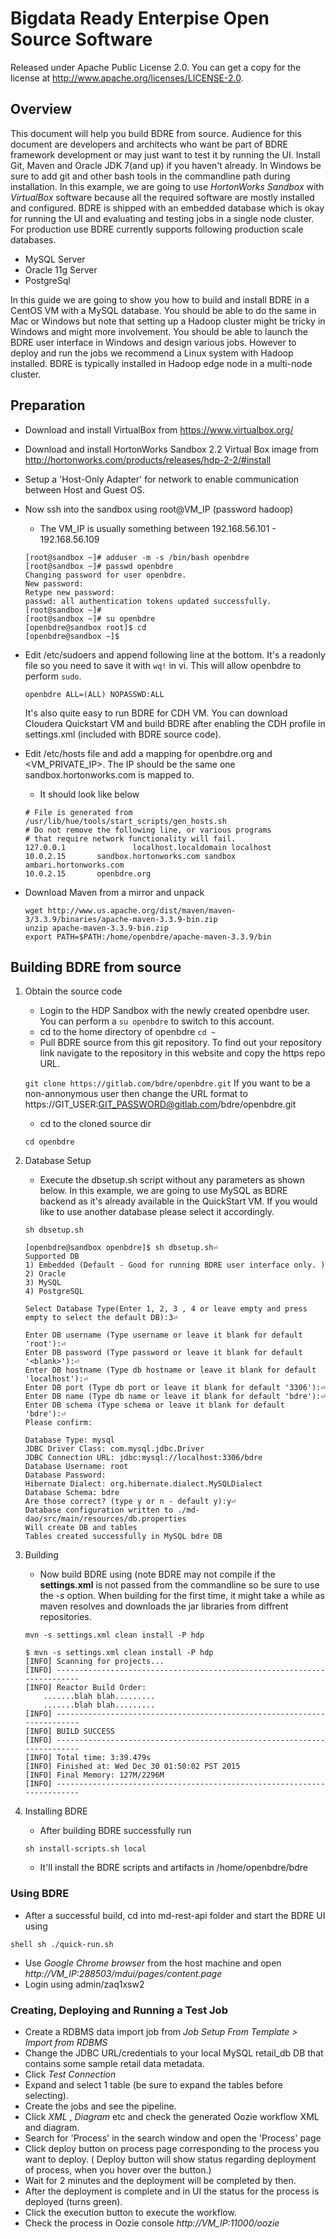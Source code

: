 # Bigdata Ready Enterpise Open Source Software 

Released under Apache Public License 2.0. You can get a copy for the license at http://www.apache.org/licenses/LICENSE-2.0.

## Overview

This document will help you build BDRE from source. Audience for this document are developers and architects who want be part of BDRE framework development or may just want to test it by running the UI. Install Git, Maven and Oracle JDK 7(and up) if you haven't already. In Windows be sure to add git and other bash tools in the commandline path during installation. In this example, we are going to use *HortonWorks Sandbox* with *VirtualBox* software because all the required software are mostly installed and configured. BDRE is shipped with an embedded database which is okay for running the UI and evaluating and testing jobs in a single node cluster. For production use BDRE currently supports following production scale databases.

  - MySQL Server
  - Oracle 11g Server
  - PostgreSql

 In this guide we are going to show you how to build and install BDRE in a CentOS VM with a MySQL database. You should be able to do the same in Mac or Windows but note that setting up a Hadoop cluster might be tricky in Windows and might more involvement. You should be able to launch the BDRE user interface in Windows and design various jobs. However to deploy and run the jobs we recommend a Linux system with Hadoop installed. BDRE is typically installed in Hadoop edge node in a multi-node cluster.


## Preparation

* Download and install VirtualBox from https://www.virtualbox.org/
* Download and install HortonWorks Sandbox 2.2 Virtual Box image from http://hortonworks.com/products/releases/hdp-2-2/#install 
* Setup a 'Host-Only Adapter' for network to enable communication between Host and Guest OS.
* Now ssh into the sandbox using root@VM_IP (password hadoop)
    - The VM_IP is usually something between 192.168.56.101 - 192.168.56.109 
    
    ```shell
    [root@sandbox ~]# adduser -m -s /bin/bash openbdre
    [root@sandbox ~]# passwd openbdre
    Changing password for user openbdre.
    New password:
    Retype new password:
    passwd: all authentication tokens updated successfully.
    [root@sandbox ~]#
    [root@sandbox ~]# su openbdre
    [openbdre@sandbox root]$ cd
    [openbdre@sandbox ~]$
    ```
* Edit /etc/sudoers and append following line at the bottom. It's a readonly file so you need to save it with `wq!` in vi. This will allow openbdre to perform `sudo`.

    ```openbdre ALL=(ALL) NOPASSWD:ALL```

    It's also quite easy to run BDRE for CDH VM. You can download Cloudera Quickstart VM and build BDRE after enabling the CDH profile in settings.xml (included with BDRE source code). 
* Edit /etc/hosts file and add a mapping for openbdre.org and <VM_PRIVATE_IP>. The IP should be the same one sandbox.hortonworks.com is mapped to.
    - It should look like below
    
    ```shell
    # File is generated from /usr/lib/hue/tools/start_scripts/gen_hosts.sh
    # Do not remove the following line, or various programs
    # that require network functionality will fail.
    127.0.0.1               localhost.localdomain localhost
    10.0.2.15       sandbox.hortonworks.com sandbox ambari.hortonworks.com
    10.0.2.15       openbdre.org
    ```
* Download Maven from a mirror and unpack
    ```
    wget http://www.us.apache.org/dist/maven/maven-3/3.3.9/binaries/apache-maven-3.3.9-bin.zip
    unzip apache-maven-3.3.9-bin.zip
    export PATH=$PATH:/home/openbdre/apache-maven-3.3.9/bin
    ```
    
## Building BDRE from source

1. Obtain the source code
    * Login to the HDP Sandbox with the newly created openbdre user. You can perform a `su openbdre` to switch to this account.
    * cd to the home directory of openbdre ```cd ~```
    * Pull BDRE source from this git repository. To find out your repository link navigate to the repository in this website and copy the https repo URL.

    ```git clone https://gitlab.com/bdre/openbdre.git```
    If you want to be a non-annonymous user then change the URL format to https://GIT_USER:GIT_PASSWORD@gitlab.com/bdre/openbdre.git
    * cd to the cloned source dir
    
    ```cd openbdre```
    

2. Database Setup 
    * Execute the dbsetup.sh script without any parameters as shown below. In this example, we are going to use MySQL as BDRE backend as it's already available in the QuickStart VM. If you would like to use another database please select it accordingly.
    
    ```sh dbsetup.sh```
    
    ```shell
    [openbdre@sandbox openbdre]$ sh dbsetup.sh⏎
    Supported DB
    1) Embedded (Default - Good for running BDRE user interface only. )
    2) Oracle
    3) MySQL
    4) PostgreSQL
    
    Select Database Type(Enter 1, 2, 3 , 4 or leave empty and press empty to select the default DB):3⏎
    
    Enter DB username (Type username or leave it blank for default 'root'):⏎
    Enter DB password (Type password or leave it blank for default '<blank>'):⏎
    Enter DB hostname (Type db hostname or leave it blank for default 'localhost'):⏎
    Enter DB port (Type db port or leave it blank for default '3306'):⏎
    Enter DB name (Type db name or leave it blank for default 'bdre'):⏎
    Enter DB schema (Type schema or leave it blank for default 'bdre'):⏎
    Please confirm:
    
    Database Type: mysql
    JDBC Driver Class: com.mysql.jdbc.Driver
    JDBC Connection URL: jdbc:mysql://localhost:3306/bdre
    Database Username: root
    Database Password:
    Hibernate Dialect: org.hibernate.dialect.MySQLDialect
    Database Schema: bdre
    Are those correct? (type y or n - default y):y⏎
    Database configuration written to ./md-dao/src/main/resources/db.properties
    Will create DB and tables
    Tables created successfully in MySQL bdre DB
    ```
    
3. Building
    * Now build BDRE using (note BDRE may not compile if the **settings.xml** is not passed from the commandline so be sure to use the *-s* option. When building for the first time, it might take a while as maven resolves and downloads the jar libraries from diffrent repositories.
    
    ```mvn -s settings.xml clean install -P hdp```
    
    ```shell
    $ mvn -s settings.xml clean install -P hdp
    [INFO] Scanning for projects...
    [INFO] ------------------------------------------------------------------------
    [INFO] Reactor Build Order:
        .......blah blah.........
        .......blah blah.........
    [INFO] ------------------------------------------------------------------------
    [INFO] BUILD SUCCESS
    [INFO] ------------------------------------------------------------------------
    [INFO] Total time: 3:39.479s
    [INFO] Finished at: Wed Dec 30 01:50:02 PST 2015
    [INFO] Final Memory: 127M/2296M
    [INFO] ------------------------------------------------------------------------
    ```

4. Installing BDRE
    * After building BDRE successfully run 
    
    ```sh install-scripts.sh local```
    
    * It'll install the BDRE scripts and artifacts in /home/openbdre/bdre

### Using BDRE

* After a successful build, cd into md-rest-api folder and start the BDRE UI using 

```shell sh ./quick-run.sh```

* Use *Google Chrome browser* from the host machine and open *http://VM_IP:288503/mdui/pages/content.page*
* Login using admin/zaq1xsw2

### Creating, Deploying and Running a Test Job

* Create a RDBMS data import job from *Job Setup From Template > Import from RDBMS*
* Change the JDBC URL/credentials to your local MySQL retail_db DB that contains some sample retail data metadata.
* Click *Test Connection*
* Expand and select 1 table (be sure to expand the tables before selecting).
* Create the jobs and see the pipeline.
* Click *XML* , *Diagram* etc and check the generated Oozie workflow XML and diagram.
* Search for 'Process' in the search window and open the 'Process' page
* Click deploy button on process page corresponding to the process you want to deploy. ( Deploy button will show status regarding deployment of process, when you hover over the button.)
* Wait for 2 minutes and the deployment will be completed by then.
* After the deployment is complete and in UI the status for the process is deployed (turns green).
* Click the execution button to execute the workflow.
* Check the process in Oozie console *http://VM_IP:11000/oozie*


